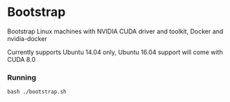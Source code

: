 # Bootstrap

Bootstrap Linux machines with NVIDIA CUDA driver and toolkit, Docker and nvidia-docker

Currently supports Ubuntu 14.04 only, Ubuntu 16.04 support will come with CUDA 8.0

### Running
`bash ./bootstrap.sh`
